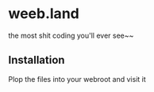 # weeb.land

the most shit coding you'll ever see~~

## Installation
Plop the files into your webroot and visit it
